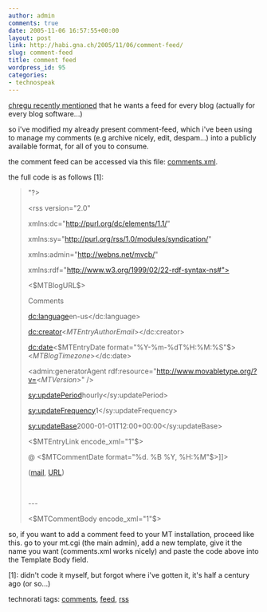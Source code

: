 ```yaml
---
author: admin
comments: true
date: 2005-11-06 16:57:55+00:00
layout: post
link: http://habi.gna.ch/2005/11/06/comment-feed/
slug: comment-feed
title: comment feed
wordpress_id: 95
categories:
- technospeak
---
```



[chregu recently mentioned](http://blog.bitflux.ch/archive/2005/11/04/more-latest-comments-feeds.html) that he wants a feed for every blog (actually for every blog software...)
  
so i've modified my already present comment-feed, which i've been using to manage my comments (e.g archive nicely, edit, despam...) into a publicly available format, for all of you to consume.
  
the comment feed can be accessed via this file: [comments.xml](http://habi.gna.ch/blog/comments.xml). 
  
the full code is as follows [1]:





<blockquote><?xml version="1.0" encoding="<$MTPublishCharset$>"?>
  
<rss version="2.0" 
  
xmlns:dc="http://purl.org/dc/elements/1.1/"
  
xmlns:sy="http://purl.org/rss/1.0/modules/syndication/"
  
xmlns:admin="http://webns.net/mvcb/"
  
xmlns:rdf="http://www.w3.org/1999/02/22-rdf-syntax-ns#">
  
<channel>
  
<title><$MTBlogName remove_html="1" encode_xml="1"$> Comments</title>
  
<link><$MTBlogURL$></link>
  
<description>Comments</description>
  
<dc:language>en-us</dc:language>
  
<dc:creator><MTEntries lastn="1"><$MTEntryAuthorEmail$></MTEntries></dc:creator>
  
<dc:date><MTEntries lastn="1"><$MTEntryDate format="%Y-%m-%dT%H:%M:%S"$><$MTBlogTimezone$></MTEntries></dc:date>
  
<admin:generatorAgent rdf:resource="http://www.movabletype.org/?v=<$MTVersion$>" />
  
<sy:updatePeriod>hourly</sy:updatePeriod>
  
<sy:updateFrequency>1</sy:updateFrequency>
  
<sy:updateBase>2000-01-01T12:00+00:00</sy:updateBase>

> 
> 
<MTComments lastn="15" sort_order="descend"><MTCommentEntry>
  
<item>
  
<title><$MTCommentAuthor encode_xml="1"$> on '<$MTEntryTitle encode_xml="1"$>'</title>
  
<link><$MTEntryLink encode_xml="1"$></link>
  
<description>

> 
> 
<![CDATA[
  
<$MTCommentAuthor$> @ <$MTCommentDate format="%d. %B %Y, %H:%M"$>]]><br />
  
(<a href="mailto:<$MTCommentEmail$>">mail</a>, <a href="<$MTCommentURL$>">URL</a>)
  
<br />
  
---<br />
  
<$MTCommentBody encode_xml="1"$>
  
</description>
  
</item>
  
</MTCommentEntry></MTComments>
  
</channel>
  
</rss></blockquote>





so, if you want to add a comment feed to your MT installation, proceed like this. go to your mt.cgi (the main admin), add a new template, give it the name you want (comments.xml works nicely) and paste the code above into the Template Body field.



[1]: didn't code it myself, but forgot where i've gotten it, it's half a century ago (or so...)






technorati tags: [comments](http://www.technorati.com/tag/comments), [feed](http://www.technorati.com/tag/feed), [rss](http://www.technorati.com/tag/rss)
